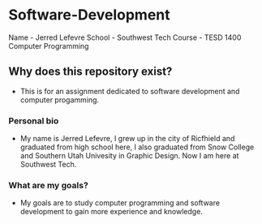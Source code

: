 # Software-Development

Name - Jerred Lefevre
School - Southwest Tech
Course - TESD 1400 Computer Programming

## Why does this repository exist?
- This is for an assignment dedicated to software development and computer progamming.

### Personal bio
- My name is Jerred Lefevre, I grew up in the city of Ricfhield and graduated from high school here, I also graduated from Snow College and Southern Utah Univesity in Graphic Design. Now I am here at Southwest Tech.

### What are my goals? 
- My goals are to study computer programming and software development to gain more experience and knowledge.
